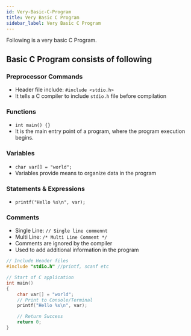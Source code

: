 ```yaml
---
id: Very-Basic-C-Program
title: Very Basic C Program
sidebar_label: Very Basic C Program
---
```


Following is a very basic C Program. 

## Basic C Program consists of following

### Preprocessor Commands
- Header file include: `#include <stdio.h>`
- It tells a C compiler to include `stdio.h` file before compilation
### Functions
- `int main() {}`
- It is the main entry point of a program, where the program execution begins.
### Variables
- `char var[] = "world";`
- Variables provide means to organize data in the program
### Statements & Expressions
- `printf("Hello %s\n", var);`
### Comments
- Single Line: `// Single line commennt`
- Multi Line: `/* Multi Line Comment */`
- Comments are ignored by the compiler
- Used to add additional information in the program

```c
// Include Header files
#include "stdio.h" //printf, scanf etc

// Start of C application 
int main() 
{
    char var[] = "world";
    // Print to Console/Terminal
    printf("Hello %s\n", var);

    // Return Success
    return 0;
}
```
